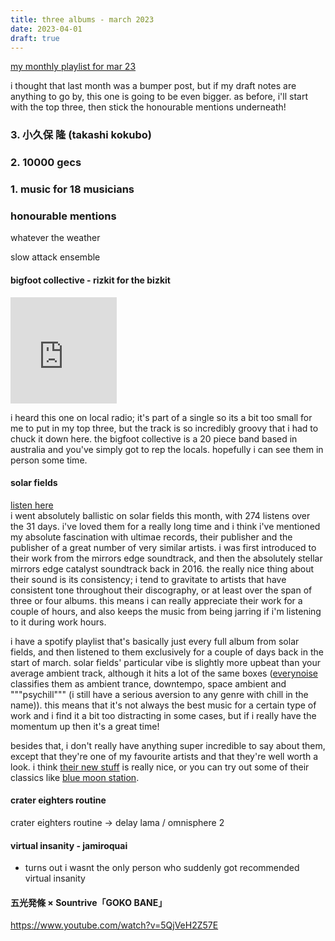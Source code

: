 ```yaml
---
title: three albums - march 2023
date: 2023-04-01
draft: true
---
```


[my monthly playlist for mar 23](https://open.spotify.com/playlist/2B6rp9N5HXvxRm0LCn1Sgi)

i thought that last month was a bumper post, but if my draft notes are anything to go by, this one is going to be even bigger. as before, i'll start with the top three, then stick the honourable mentions underneath!

### 3. 小久保 隆 (takashi kokubo)

### 2. 10000 gecs

### 1. music for 18 musicians


### honourable mentions

whatever the weather

slow attack ensemble

#### bigfoot collective - rizkit for the bizkit

<iframe style="border: 0; width: 170px; height: 170px;" src="https://bandcamp.com/EmbeddedPlayer/album=3944718784/size=large/bgcol=ffffff/linkcol=0687f5/minimal=true/track=2209258696/transparent=true/" seamless><a href="https://thebigfootcollective.bandcamp.com/album/masterplan-special">Masterplan Special by The Bigfoot Collective</a></iframe>

i heard this one on local radio; it's part of a single so its a bit too small for me to put in my top three, but the track is so incredibly groovy that i had to chuck it down here. the bigfoot collective is a 20 piece band based in australia and you've simply got to rep the locals. hopefully i can see them in person some time.

#### solar fields
[listen here](https://solarfields.bandcamp.com/)<br/>
i went absolutely ballistic on solar fields this month, with 274 listens over the 31 days. i've loved them for a really long time and i think i've mentioned my absolute fascination with ultimae records, their publisher and the publisher of a great number of very similar artists. i was first introduced to their work from the mirrors edge soundtrack, and then the absolutely stellar mirrors edge catalyst soundtrack back in 2016. the really nice thing about their sound is its consistency; i tend to gravitate to artists that have consistent tone throughout their discography, or at least over the span of three or four albums. this means i can really appreciate their work for a couple of hours, and also keeps the music from being jarring if i'm listening to it during work hours. 

i have a spotify playlist that's basically just every full album from solar fields, and then listened to them exclusively for a couple of days back in the start of march. solar fields' particular vibe is slightly more upbeat than your average ambient track, although it hits a lot of the same boxes ([everynoise](https://everynoise.com/artistprofile.cgi?id=7GyhmlEy51sGUE09A5AWzc) classifies them as ambient trance, downtempo, space ambient and """psychill""" (i still have a serious aversion to any genre with chill in the name)). this means that it's not always the best music for a certain type of work and i find it a bit too distracting in some cases, but if i really have the momentum up then it's a great time!

besides that, i don't really have anything super incredible to say about them, except that they're one of my favourite artists and that they're well worth a look. i think [their new stuff](https://solarfields.bandcamp.com/album/formations) is really nice, or you can try out some of their classics like [blue moon station](https://solarfields.bandcamp.com/album/blue-moon-station).

#### crater eighters routine

crater eighters routine -> delay lama / omnisphere 2

#### virtual insanity - jamiroquai
 - turns out i wasnt the only person who suddenly got recommended virtual insanity

#### 五光発條 × Sountrive「GOKO BANE」

 https://www.youtube.com/watch?v=5QjVeH2Z57E
